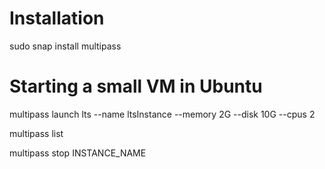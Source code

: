 # Installation
sudo snap install multipass

# Starting a small VM in Ubuntu
multipass launch lts --name ltsInstance --memory 2G --disk 10G --cpus 2

multipass list

multipass stop INSTANCE_NAME
